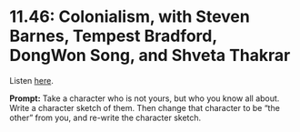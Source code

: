 # 11.46: Colonialism, with Steven Barnes, Tempest Bradford, DongWon Song, and Shveta Thakrar 

Listen [here](http://www.writingexcuses.com/2016/11/13/11-46-colonialism-with-steven-barnes-tempest-bradford-dongwon-song-and-shveta-thakrar/). 

**Prompt:** Take a character who is not yours, but who you know all about. Write a character sketch of them. Then change that character to be “the other” from you, and re-write the character sketch.